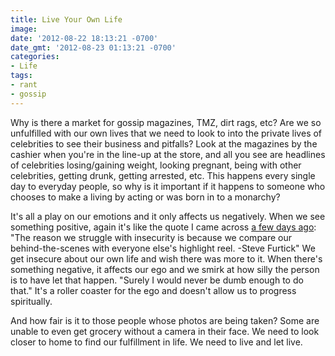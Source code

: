 ```yaml
---
title: Live Your Own Life
image: 
date: '2012-08-22 18:13:21 -0700'
date_gmt: '2012-08-23 01:13:21 -0700'
categories:
- Life
tags:
- rant
- gossip
---
```

Why is there a market for gossip magazines, TMZ, dirt rags, etc? Are we so unfulfilled with our own lives that we need to look to into the private lives of celebrities to see their business and pitfalls? Look at the magazines by the cashier when you're in the line-up at the store, and all you see are headlines of celebrities losing/gaining weight, looking pregnant, being with other celebrities, getting drunk, getting arrested, etc. This happens every single day to everyday people, so why is it important if it happens to someone who chooses to make a living by acting or was born in to a monarchy?

It's all a play on our emotions and it only affects us negatively. When we see something positive, again it's like the quote I came across <a href="http://www.vegansikhgeek.com/post/29830574860/the-reason-we-struggle-with-insecurity-is-because" target="_blank">a few days ago</a>: "The reason we struggle with insecurity is because we compare our behind-the-scenes with everyone else's highlight reel. -Steve Furtick" We get insecure about our own life and wish there was more to it. When there's something negative, it affects our ego and we smirk at how silly the person is to have let that happen. "Surely I would never be dumb enough to do that." It's a roller coaster for the ego and doesn't allow us to progress spiritually.

And how fair is it to those people whose photos are being taken? Some are unable to even get grocery without a camera in their face. We need to look closer to home to find our fulfillment in life. We need to live and let live.
